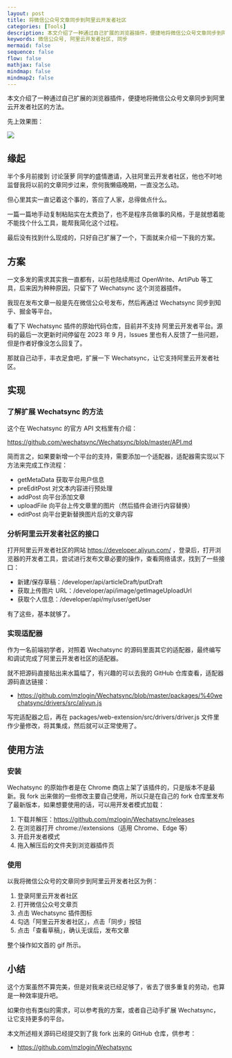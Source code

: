 ```yaml
---
layout: post
title: 将微信公众号文章同步到阿里云开发者社区
categories: [Tools]
description: 本文介绍了一种通过自己扩展的浏览器插件，便捷地将微信公众号文章同步到阿里云开发者社区的方法。
keywords: 微信公众号, 阿里云开发者社区, 同步
mermaid: false
sequence: false
flow: false
mathjax: false
mindmap: false
mindmap2: false
---
```


本文介绍了一种通过自己扩展的浏览器插件，便捷地将微信公众号文章同步到阿里云开发者社区的方法。

先上效果图：

![](https://raw.githubusercontent.com/mzlogin/blog-assets/refs/heads/master/wechat-sync-to-aliyun.gif)

## 缘起

半个多月前接到 讨论菠萝 同学的盛情邀请，入驻阿里云开发者社区，他也不时地监督我将以前的文章同步过来，奈何我懒癌晚期，一直没怎么动。

但心里其实一直记着这个事的，答应了人家，总得做点什么。

一篇一篇地手动复制粘贴实在太费劲了，也不是程序员做事的风格，于是就想着能不能找个什么工具，能帮我简化这个过程。

最后没有找到什么现成的，只好自己扩展了一个，下面就来介绍一下我的方案。

## 方案

一文多发的需求其实我一直都有，以前也陆续用过 OpenWrite、ArtiPub 等工具，后来因为种种原因，只留下了 Wechatsync 这个浏览器插件。

我现在发布文章一般是先在微信公众号发布，然后再通过 Wechatsync 同步到知乎、掘金等平台。

看了下 Wechatsync 插件的原始代码仓库，目前并不支持 阿里云开发者平台。源码的最后一次更新时间停留在 2023 年 9 月，Issues 里也有人反馈了一些问题，但是作者好像没怎么回复了。

那就自己动手，丰衣足食吧，扩展一下 Wechatsync，让它支持阿里云开发者社区。

## 实现

### 了解扩展 Wechatsync 的方法

这个在 Wechatsync 的官方 API 文档里有介绍：

<https://github.com/wechatsync/Wechatsync/blob/master/API.md>

简而言之，如果要新增一个平台的支持，需要添加一个适配器，适配器需实现以下方法来完成工作流程：

- getMetaData 获取平台用户信息
- preEditPost 对文本内容进行预处理
- addPost 向平台添加文章
- uploadFile 向平台上传文章里的图片（然后插件会进行内容替换）
- editPost 向平台更新替换图片后的文章内容

### 分析阿里云开发者社区的接口

打开阿里云开发者社区的网站 <https://developer.aliyun.com/> ，登录后，打开浏览器的开发者工具，尝试进行发布文章必要的操作，查看网络请求，找到了一些接口：

- 新建/保存草稿：/developer/api/articleDraft/putDraft
- 获取上传图片 URL：/developer/api/image/getImageUploadUrl
- 获取个人信息：/developer/api/my/user/getUser

有了这些，基本就够了。

### 实现适配器

作为一名前端初学者，对照着 Wechatsync 的源码里面其它的适配器，最终编写和调试完成了阿里云开发者社区的适配器。

就不把源码直接贴出来水篇幅了，有兴趣的可以去我的 GitHub 仓库查看，适配器源码直达链接：

- <https://github.com/mzlogin/Wechatsync/blob/master/packages/%40wechatsync/drivers/src/aliyun.js>

写完适配器之后，再在 packages/web-extension/src/drivers/driver.js 文件里作少量修改，将其集成，然后就可以正常使用了。

## 使用方法

### 安装

Wechatsync 的原始作者是在 Chrome 商店上架了该插件的，只是版本不是最新。我 fork 出来做的一些修改主要自己使用，所以只是在自己的 fork 仓库里发布了最新版本，如果想要使用的话，可以用开发者模式加载：

1. 下载并解压：https://github.com/mzlogin/Wechatsync/releases
2. 在浏览器打开 chrome://extensions（适用 Chrome、Edge 等）
3. 开启开发者模式
4. 拖入解压后的文件夹到浏览器插件页

### 使用

以我将微信公众号的文章同步到阿里云开发者社区为例：

1. 登录阿里云开发者社区
2. 打开微信公众号文章页
3. 点击 Wechatsync 插件图标
4. 勾选「阿里云开发者社区」，点击「同步」按钮
5. 点击「查看草稿」，确认无误后，发布文章

整个操作如文首的 gif 所示。

## 小结

这个方案虽然不算完美，但是对我来说已经足够了，省去了很多重复的劳动，也算是一种效率提升吧。

如果你也有类似的需求，可以参考我的方案，或者自己动手扩展 Wechatsync，让它支持更多的平台。

本文所述相关源码已经提交到了我 fork 出来的 GitHub 仓库，供参考：

- <https://github.com/mzlogin/Wechatsync>